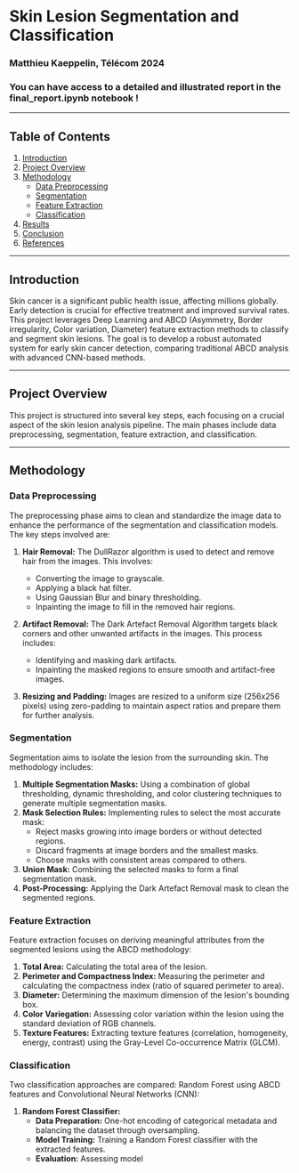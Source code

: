 # Skin Lesion Segmentation and Classification  
### Matthieu Kaeppelin, Télécom 2024  

### You can have access to a detailed and illustrated report in the final_report.ipynb notebook !
---  
   
## Table of Contents  
1. [Introduction](#introduction)  
2. [Project Overview](#project-overview)  
3. [Methodology](#methodology)  
   - [Data Preprocessing](#data-preprocessing)  
   - [Segmentation](#segmentation)  
   - [Feature Extraction](#feature-extraction)  
   - [Classification](#classification)  
4. [Results](#results)  
5. [Conclusion](#conclusion)  
6. [References](#references)  
   
---  
   
## Introduction  
Skin cancer is a significant public health issue, affecting millions globally. Early detection is crucial for effective treatment and improved survival rates. This project leverages Deep Learning and ABCD (Asymmetry, Border irregularity, Color variation, Diameter) feature extraction methods to classify and segment skin lesions. The goal is to develop a robust automated system for early skin cancer detection, comparing traditional ABCD analysis with advanced CNN-based methods.  
   
---  
   
## Project Overview  
This project is structured into several key steps, each focusing on a crucial aspect of the skin lesion analysis pipeline. The main phases include data preprocessing, segmentation, feature extraction, and classification.  
   
---  
   
## Methodology  
   
### Data Preprocessing  
The preprocessing phase aims to clean and standardize the image data to enhance the performance of the segmentation and classification models. The key steps involved are:  
   
1. **Hair Removal:** The DullRazor algorithm is used to detect and remove hair from the images. This involves:  
   - Converting the image to grayscale.  
   - Applying a black hat filter.  
   - Using Gaussian Blur and binary thresholding.  
   - Inpainting the image to fill in the removed hair regions.  
   
2. **Artifact Removal:** The Dark Artefact Removal Algorithm targets black corners and other unwanted artifacts in the images. This process includes:  
   - Identifying and masking dark artifacts.  
   - Inpainting the masked regions to ensure smooth and artifact-free images.  
   
3. **Resizing and Padding:** Images are resized to a uniform size (256x256 pixels) using zero-padding to maintain aspect ratios and prepare them for further analysis.  
   
### Segmentation  
Segmentation aims to isolate the lesion from the surrounding skin. The methodology includes:  
   
1. **Multiple Segmentation Masks:** Using a combination of global thresholding, dynamic thresholding, and color clustering techniques to generate multiple segmentation masks.  
2. **Mask Selection Rules:** Implementing rules to select the most accurate mask:  
   - Reject masks growing into image borders or without detected regions.  
   - Discard fragments at image borders and the smallest masks.  
   - Choose masks with consistent areas compared to others.  
3. **Union Mask:** Combining the selected masks to form a final segmentation mask.  
4. **Post-Processing:** Applying the Dark Artefact Removal mask to clean the segmented regions.  
   
### Feature Extraction  
Feature extraction focuses on deriving meaningful attributes from the segmented lesions using the ABCD methodology:  
   
1. **Total Area:** Calculating the total area of the lesion.  
2. **Perimeter and Compactness Index:** Measuring the perimeter and calculating the compactness index (ratio of squared perimeter to area).  
3. **Diameter:** Determining the maximum dimension of the lesion's bounding box.  
4. **Color Variegation:** Assessing color variation within the lesion using the standard deviation of RGB channels.  
5. **Texture Features:** Extracting texture features (correlation, homogeneity, energy, contrast) using the Gray-Level Co-occurrence Matrix (GLCM).  
   
### Classification  
Two classification approaches are compared: Random Forest using ABCD features and Convolutional Neural Networks (CNN):  
   
1. **Random Forest Classifier:**  
   - **Data Preparation:** One-hot encoding of categorical metadata and balancing the dataset through oversampling.  
   - **Model Training:** Training a Random Forest classifier with the extracted features.  
   - **Evaluation:** Assessing model
